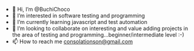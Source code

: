 - 👋 Hi, I’m @BuchiChoco
- 👀 I’m interested in software testing and programming
- 🌱 I’m currently learning javascript and test automation
- 💞️ I’m looking to collaborate on interesting and value adding projects in the area of testing and programming...beginner/intermediate level :-)
- 📫 How to reach me consolationson@gmail.com

<!---
BuchiChoco/BuchiChoco is a ✨ special ✨ repository because its `README.md` (this file) appears on your GitHub profile.
You can click the Preview link to take a look at your changes.
--->
